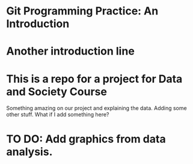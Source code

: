 # Git Programming Practice: An Introduction

# Another introduction line

# This is a repo for a project for Data and Society Course

<p>Something amazing on our project and explaining the data. Adding some other stuff. What if I add something here?</p>

# TO DO: Add graphics from data analysis.
